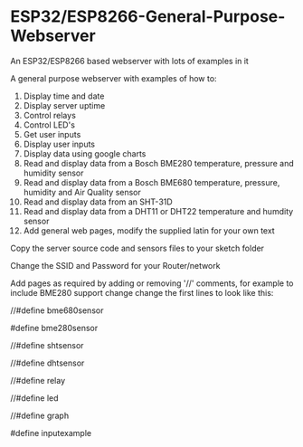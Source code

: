 # ESP32/ESP8266-General-Purpose-Webserver
An ESP32/ESP8266 based webserver with lots of examples in it

A general purpose webserver with examples of how to:

1. Display time and date
2. Display server uptime
3. Control relays
4. Control LED's
5. Get user inputs
6. Display user inputs
7. Display data using google charts
8. Read and display data from a Bosch BME280 temperature, pressure and humidity sensor
9. Read and display data from a Bosch BME680 temperature, pressure, humidity and Air Quality sensor
10. Read and display data from an SHT-31D
11. Read and display data from a DHT11 or DHT22 temperature and humdity sensor
12. Add general web pages, modify the supplied latin for your own text

Copy the server source code and sensors files to your sketch folder

Change the SSID and Password for your Router/network

Add pages as required by adding or removing '//' comments, for example to include BME280 support change change the first lines to look like this:

//#define bme680sensor

#define bme280sensor

//#define shtsensor

//#define dhtsensor

//#define relay

//#define led

//#define graph

#define inputexample

 
